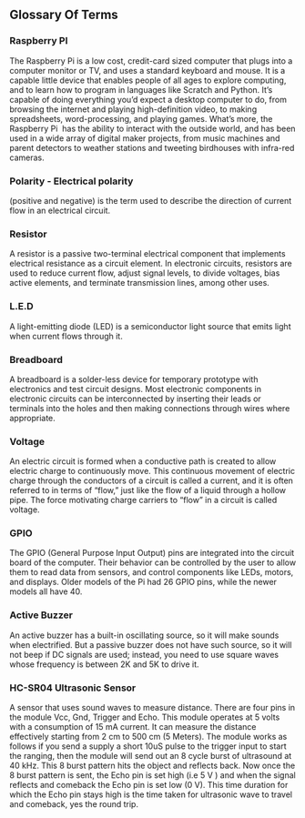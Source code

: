 ## Glossary Of Terms

### Raspberry PI
The Raspberry Pi is a low cost, credit-card sized computer that plugs into a computer monitor or TV, and uses a standard keyboard and mouse. It is a capable little device that enables people of all ages to explore computing, and to learn how to program in languages like Scratch and Python. It’s capable of doing everything you’d expect a desktop computer to do, from browsing the internet and playing high-definition video, to making spreadsheets, word-processing, and playing games.
What’s more, the Raspberry Pi  has the ability to interact with the outside world, and has been used in a wide array of digital maker projects, from music machines and parent detectors to weather stations and tweeting birdhouses with infra-red cameras.

### Polarity - Electrical polarity
(positive and negative) is the term used to describe the direction of current flow in an electrical circuit.

### Resistor
A resistor is a passive two-terminal electrical component that implements electrical resistance as a circuit element. In electronic circuits, resistors are used to reduce current flow, adjust signal levels, to divide voltages, bias active elements, and terminate transmission lines, among other uses.

### L.E.D
A light-emitting diode (LED) is a semiconductor light source that emits light when current flows through it.

### Breadboard
A breadboard is a solder-less device for temporary prototype with electronics and test circuit designs. Most electronic components in electronic circuits can be interconnected by inserting their leads or terminals into the holes and then making connections through wires where appropriate.

### Voltage
An electric circuit is formed when a conductive path is created to allow electric charge to continuously move. This continuous movement of electric charge through the conductors of a circuit is called a current, and it is often referred to in terms of “flow,” just like the flow of a liquid through a hollow pipe. The force motivating charge carriers to “flow” in a circuit is called voltage.

### GPIO
The GPIO (General Purpose Input Output) pins are integrated into the circuit board of the computer. Their behavior can be controlled by the user to allow them to read data from sensors, and control components like LEDs, motors, and displays. Older models of the Pi had 26 GPIO pins, while the newer models all have 40. 

### Active Buzzer
An active buzzer has a built-in oscillating source, so it will make sounds when electrified. But a passive buzzer does not have such source, so it will not beep if DC signals are used; instead, you need to use square waves whose frequency is between 2K and 5K to drive it.

### HC-SR04 Ultrasonic Sensor
A sensor that uses sound waves to measure distance. There are four pins in the module Vcc, Gnd, Trigger and Echo. This module operates at 5 volts with a consumption of 15 mA current.  It can measure the distance effectively starting from 2 cm to 500 cm (5 Meters).  The module works as follows if you send a supply a short 10uS pulse to the trigger input to start the ranging, then the module will send out an 8 cycle burst of ultrasound at 40 kHz. This 8 burst pattern hits the object and reflects back. Now once the 8 burst pattern is sent, the Echo pin is set  high (i.e 5 V ) and when the signal reflects and comeback the Echo pin is set  low (0 V). This time duration for which the Echo pin stays high is the time taken for ultrasonic wave to travel and comeback, yes the round trip.
